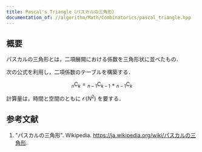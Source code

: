 ```yaml
---
title: Pascal's Triangle（パスカルの三角形）
documentation_of: //algorithm/Math/Combinatorics/pascal_triangle.hpp
---
```



## 概要

パスカルの三角形とは，二項展開における係数を三角形状に並べたもの．

次の公式を利用し，二項係数のテーブルを構築する．

$$
{}_n \mathrm{C}_k = {}_{n-1} \mathrm{C}_{k-1} + {}_{n-1} \mathrm{C}_{k}
$$

計算量は，時間と空間のともに $\mathcal{O}(N^2)$ を要する．


## 参考文献

1. "パスカルの三角形". Wikipedia. <https://ja.wikipedia.org/wiki/パスカルの三角形>.
